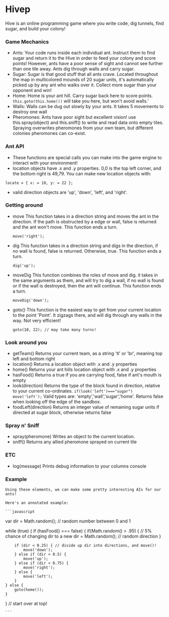 # Hivep
Hive is an online programming game where you write code, dig tunnels, find sugar, and build your colony!

### Game Mechanics
- Ants:
    Your code runs inside each individual ant. Instruct them to find sugar and return it to the Hive in order to feed your colony
    and score points! However, ants have a poor sense of sight and cannot see further than one tile away. 
    Ants dig through walls and carry sugar.
- Sugar: 
 Sugar is that good stuff that all ants crave. Located throughout the map in multicolored mounds of 20 sugar units, it's
automatically picked up by any ant who walks over it. Collect more sugar than your opponent and win! 
- Home:
Home is your ant hill. Carry sugar back here to score points. ```this.goto(this.home())``` will take you here, but won't avoid walls.'
- Walls:
Walls can be dug out slowly by your ants. It takes 5 movements to destroy one wall
- Pheromones:
Ants have poor sight but excellent vision! use this.spray(object) and this.sniff() to write and read data onto 
empty tiles. Spraying overwrites pheromones from your own team, but different colonies pheromones can co-exist.
    
### Ant API
 - These functions are special calls you can make into the game engine to interact with your environment! 
 - location objects have .x and .y properties. 0,0 is the top left corner, and the bottom right is 49,79. You can make new location objects with:

 ```
 locate = { x: = 10, y: = 22 };
 ```
 - valid direction objects are 'up', 'down', 'left', and 'right'.

### Getting around
- move
 This function takes in a direction string  and moves the ant in the direction. If the path is obstructed by a 
edge or wall, false is returned and the ant won't move. This function ends a turn.

    ```
    move('right');
    ```
- dig
    This function takes in a direction string and digs in the direction, if no wall is found, false is returned. Otherwise, true. This function ends a turn.

    ```
    dig('up');
    ```
- moveDig
    This function combines the roles of move and dig. it takes in the same arguments as them, and will try to dig a wall, if no wall is found or if the wall is destroyed, then the ant will continue. This function ends a turn.

    ```
    moveDig('down');
    ```
- goto()
    This function is the easiest way to get from your current location to the point 'Point'. It zigzags there, and will dig through any walls in the way. Not very efficient!

    ```
    goto(10, 22); // may take many turns!
    ```

### Look around you
  - getTeam()
    Returns your current team, as a string 'tl' or 'br', meaning top left and bottom right
  - location() 
    Returns a location object with .x and .y properties 
  - home() 
    Returns your ant hills location object with .x and .y properties
  - hasFood()
    Returns a true if you are carrying food, false if ant's mouth is empty 
  - look(direction)
    Returns the type of the block found in direction, relative to your current co-ordinates.
    ```if(look('left')==="sugar") move('left');```
    Valid types are: 'empty','wall','sugar','home'. Returns false when looking off the edge of the sandbox.
  - foodLeft(direction)
    Returns an integer value of remaining sugar units if directed at sugar block, otherwise returns false

 
### Spray n' Sniff
 - spray(pheromone) 
      Writes an object to the current location.   
 - sniff() 
      Returns any allied pheromone sprayed on current tile 

### ETC
 - log(message)
    Prints debug information to your columns console
    
### Example
    Using these elements, we can make some pretty interesting AIs for our ants!
    
    Here's an annotated example:

    ```javascript
var dir = Math.random(); // random number between 0 and 1

while (true) {
    if (hasFood() === false) {
        if(Math.random() > .95) { // 5% chance of changing dir to a new 
            dir = Math.random();  // random direction
        }

        if (dir < 0.25) { // divide up dir into directions, and move()!
            move('down');
        } else if (dir < 0.5) {
            move('up');
        } else if (dir < 0.75) {
            move('right');
        } else {
            move('left');
        }
    } else {
        goto(home());
    }
} // start over at top!

    ```
